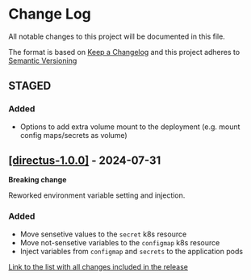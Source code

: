 # Change Log

All notable changes to this project will be documented in this file.

The format is based on [Keep a Changelog](http://keepachangelog.com/)
and this project adheres to [Semantic Versioning](http://semver.org/)

## STAGED

### Added

- Options to add extra volume mount to the deployment (e.g. mount config maps/secrets as volume)

## [[directus-1.0.0]](https://github.com/directus-labs/helm-chart/releases/tag/directus-1.0.0) - 2024-07-31

**Breaking change**

Reworked environment variable setting and injection.

### Added

- Move sensetive values to the `secret` k8s resource
- Move not-sensetive variables to the `configmap` k8s resource
- Inject variables from `configmap` and `secrets` to the application pods

[Link to the list with all changes included in the release](https://github.com/directus-labs/helm-chart/compare/directus-0.4.0...directus-1.0.0)

